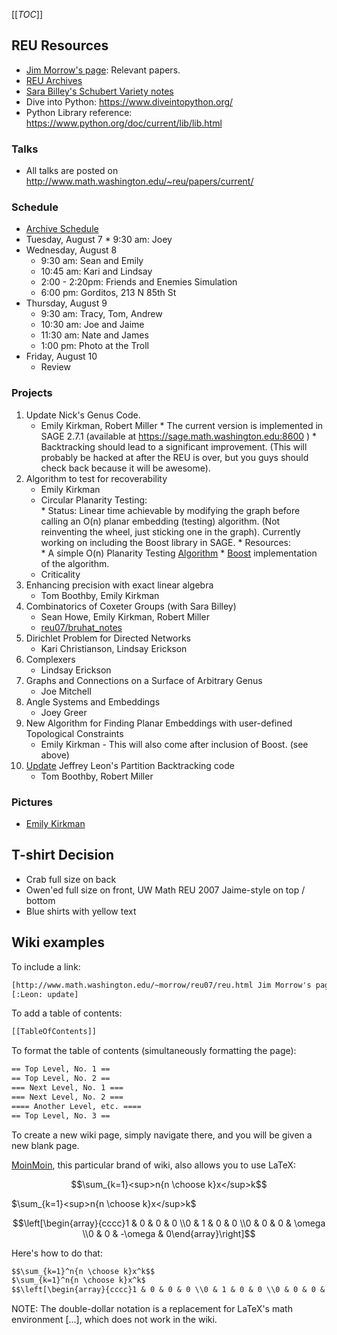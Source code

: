 
[[_TOC_]] 


## REU Resources

* <a class="http" href="http://www.math.washington.edu/~morrow/reu07/reu.html">Jim Morrow's page</a>: Relevant papers. 
* <a class="http" href="http://www.math.washington.edu/~reu/">REU Archives</a> 
* <a class="https" href="https://sites.math.washington.edu/~billey/classes/schubert.notes/notes.pdf">Sara Billey's Schubert Variety notes</a> 
* Dive into Python: <a href="https://www.diveintopython.org/">https://www.diveintopython.org/</a> 
* Python Library reference: <a href="https://www.python.org/doc/current/lib/lib.html">https://www.python.org/doc/current/lib/lib.html</a> 

### Talks

* All talks are posted on <a class="http" href="http://www.math.washington.edu/~reu/papers/current/">http://www.math.washington.edu/~reu/papers/current/</a> 

### Schedule

* <a href="/reu07/sched_archive">Archive Schedule</a> 
* Tuesday, August 7 
         * 9:30 am: Joey 
* Wednesday, August 8 
   * 9:30 am: Sean and Emily 
   * 10:45 am: Kari and Lindsay 
   * 2:00 - 2:20pm: Friends and Enemies Simulation 
   * 6:00 pm: Gorditos, 213 N 85th St 
* Thursday, August 9 
   * 9:30 am: Tracy, Tom, Andrew 
   * 10:30 am: Joe and Jaime 
   * 11:30 am: Nate and James 
   * 1:00 pm: Photo at the Troll 
* Friday, August 10 
   * Review 

### Projects

1. Update Nick's Genus Code. 
   * Emily Kirkman, Robert Miller 
         * The current version is implemented in SAGE 2.7.1 (available at <a href="https://sage.math.washington.edu:8600">https://sage.math.washington.edu:8600</a> ) 
         * Backtracking should lead to a significant improvement.  (This will probably be hacked at after the REU is over, but you guys should check back because it will be awesome). 
1. Algorithm to test for recoverability 
   * Emily Kirkman 
   * Circular Planarity Testing:  
         * Status: Linear time achievable by modifying the graph before calling an O(n) planar embedding (testing) algorithm.  (Not reinventing the wheel, just sticking one in the graph).  Currently working on including the Boost library in SAGE. 
         * Resources:  
               * A simple O(n) Planarity Testing <a class="http" href="http://www.cs.uvic.ca/~wendym/my_pubs/boyer.ps">Algorithm</a> 
               * <a class="http" href="http://boost.sourceforge.net/">Boost</a> implementation of the algorithm. 
   * Criticality 
1. Enhancing precision with exact linear algebra 
   * Tom Boothby, Emily Kirkman 
1. Combinatorics of Coxeter Groups (with Sara Billey) 
   * Sean Howe, Emily Kirkman, Robert Miller 
   * <a href="/reu07/bruhat_notes">reu07/bruhat_notes</a> 
1. Dirichlet Problem for Directed Networks 
   * Kari Christianson, Lindsay Erickson 
1. Complexers 
   * Lindsay Erickson 
1. Graphs and Connections on a Surface of Arbitrary Genus 
   * Joe Mitchell 
1. Angle Systems and Embeddings 
   * Joey Greer 
1. New Algorithm for Finding Planar Embeddings with user-defined Topological Constraints 
   * Emily Kirkman - This will also come after inclusion of Boost.  (see above) 
1. <a href="/Leon">Update</a> Jeffrey Leon's Partition Backtracking code 
   * Tom Boothby, Robert Miller 

### Pictures

* <a href="/emilyk">Emily Kirkman</a> 

## T-shirt Decision

* Crab full size on back 
* Owen'ed full size on front, UW Math REU 2007 Jaime-style on top / bottom 
* Blue shirts with yellow text 

## Wiki examples

To include a link: 


```txt
[http://www.math.washington.edu/~morrow/reu07/reu.html Jim Morrow's page]
[:Leon: update]
```
To add a table of contents: 


```txt
[[TableOfContents]]
```
To format the table of contents (simultaneously formatting the page): 


```txt
== Top Level, No. 1 ==
== Top Level, No. 2 ==
=== Next Level, No. 1 ===
=== Next Level, No. 2 ===
==== Another Level, etc. ====
== Top Level, No. 3 ==
```
To create a new wiki page, simply navigate there, and you will be given a new blank page. 

<a href="/MoinMoin">MoinMoin</a>, this particular brand of wiki, also allows you to use LaTeX: 

$$\sum_{k=1}<sup>n{n \choose k}x</sup>k$$ 

$\sum_{k=1}<sup>n{n \choose k}x</sup>k$ 

$$\left[\begin{array}{cccc}1 & 0 & 0 & 0 \\0 & 1 & 0 & 0 \\0 & 0 & 0 & \omega \\0 & 0 & -\omega & 0\end{array}\right]$$ 

Here's how to do that: 


```txt
$$\sum_{k=1}^n{n \choose k}x^k$$
$\sum_{k=1}^n{n \choose k}x^k$
$$\left[\begin{array}{cccc}1 & 0 & 0 & 0 \\0 & 1 & 0 & 0 \\0 & 0 & 0 & \omega \\0 & 0 & -\omega & 0\end{array}\right]$$
```
NOTE: The double-dollar notation is a replacement for LaTeX's math environment \[...\], which does not work in the wiki. 
